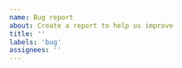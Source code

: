 ```yaml
---
name: Bug report
about: Create a report to help us improve
title: ''
labels: 'bug'
assignees: ''
---
```


<!--
*Description: A clear and concise description of what the bug is.*

*To reproduce: Please provide minimal example that reproduces the error. For existing
examples, please provide a link.*

*Error message: Paste the complete error message or log, if applicable.*

*Environment: Any environment details, such as operating system, compiler, etc.*
-->
